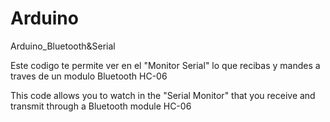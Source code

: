 Arduino
=======

Arduino_Bluetooth&amp;Serial

Este codigo te permite ver en el "Monitor Serial" lo que recibas y mandes a traves de un modulo Bluetooth HC-06

This code allows you to watch in the "Serial Monitor" that you receive and transmit through a Bluetooth module HC-06
